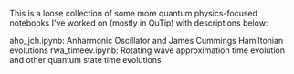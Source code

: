 This is a loose collection of some more quantum physics-focused notebooks I've worked on (mostly in QuTip) with descriptions below:

aho_jch.ipynb: Anharmonic Oscillator and James Cummings Hamiltonian evolutions
rwa_timeev.ipynb: Rotating wave approximation time evolution and other quantum state time evolutions
